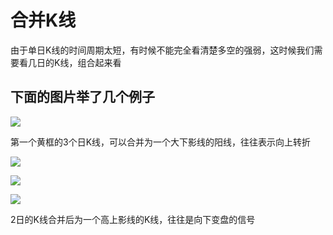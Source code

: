 # 合并K线

由于单日K线的时间周期太短，有时候不能完全看清楚多空的强弱，这时候我们需要看几日的K线，组合起来看

## 下面的图片举了几个例子

![](https://onthemooner-1252358323.cos.ap-chengdu.myqcloud.com/stock/kx03.jpg)

第一个黄框的3个日K线，可以合并为一个大下影线的阳线，往往表示向上转折

![](https://onthemooner-1252358323.cos.ap-chengdu.myqcloud.com/stock/kx04.jpg)

![](https://onthemooner-1252358323.cos.ap-chengdu.myqcloud.com/stock/kx05.jpg)

![](https://onthemooner-1252358323.cos.ap-chengdu.myqcloud.com/stock/kx06.jpg)

2日的K线合并后为一个高上影线的K线，往往是向下变盘的信号